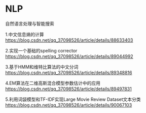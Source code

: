 # NLP
自然语言处理与智能搜索

1.中文信息熵的计算
https://blog.csdn.net/qq_37098526/article/details/88633403

2.实现一个基础的spelling corrector
https://blog.csdn.net/qq_37098526/article/details/89044992

3.基于HMM和维特比算法的中文分词
https://blog.csdn.net/qq_37098526/article/details/89348816

4.EM算法在二维高斯混合模型参数估计中的应用 
https://blog.csdn.net/qq_37098526/article/details/89497831

5.利用词袋模型和TF-IDF实现Large Movie Review Dataset文本分类
https://blog.csdn.net/qq_37098526/article/details/90067103
